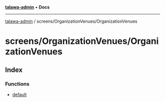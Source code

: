 [**talawa-admin**](../../../README.md) • **Docs**

***

[talawa-admin](../../../modules.md) / screens/OrganizationVenues/OrganizationVenues

# screens/OrganizationVenues/OrganizationVenues

## Index

### Functions

- [default](functions/default.md)
